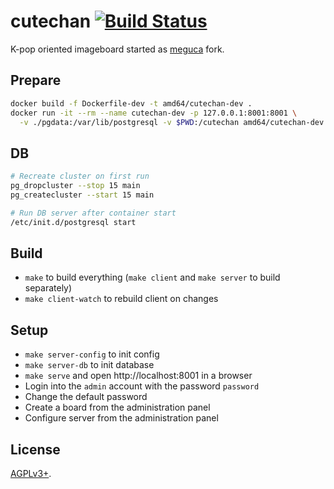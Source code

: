 # cutechan [![Build Status](https://travis-ci.org/cutechan/cutechan.svg?branch=master)](https://travis-ci.org/cutechan/cutechan)

K-pop oriented imageboard started as [meguca](https://github.com/bakape/meguca) fork.

## Prepare

```bash
docker build -f Dockerfile-dev -t amd64/cutechan-dev .
docker run -it --rm --name cutechan-dev -p 127.0.0.1:8001:8001 \
  -v ./pgdata:/var/lib/postgresql -v $PWD:/cutechan amd64/cutechan-dev
```

## DB

```bash
# Recreate cluster on first run
pg_dropcluster --stop 15 main
pg_createcluster --start 15 main

# Run DB server after container start
/etc/init.d/postgresql start
```

## Build

- `make` to build everything (`make client` and `make server` to build separately)
- `make client-watch` to rebuild client on changes

## Setup

- `make server-config` to init config
- `make server-db` to init database
- `make serve` and open http://localhost:8001 in a browser
- Login into the `admin` account with the password `password`
- Change the default password
- Create a board from the administration panel
- Configure server from the administration panel

## License

[AGPLv3+](LICENSE).
